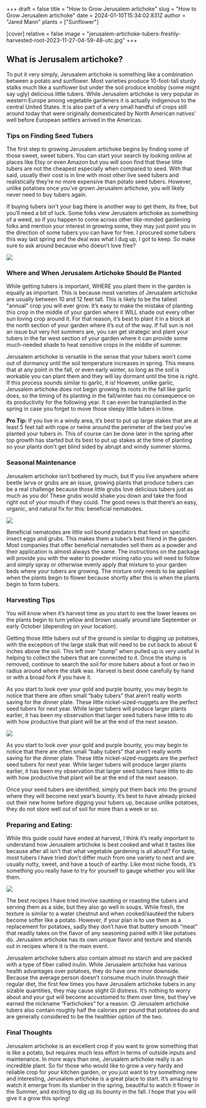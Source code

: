 +++
draft = false
title = "How to Grow Jerusalem artichoke"
slug = "How to Grow Jerusalem artichoke"
date = 2024-01-10T15:34:02.831Z
author = "Jared Mann"
plants = ["Sunflower"]

[cover]
relative = false
image = "jerusalem-artichoke-tubers-freshly-harvested-root-2023-11-27-04-59-48-utc.jpg"
+++
## **What is Jerusalem artichoke?**

To put it very simply, Jerusalem artichoke is something like a combination between a potato and sunflower. Most varieties produce 10-foot-tall sturdy stalks much like a sunflower but under the soil produce knobby (some might say ugly) delicious little tubers. While Jerusalem artichoke is very popular in western Europe among vegetable gardeners it is actually indigenous to the central United States. It is also part of a very small handful of crops still around today that were originally domesticated by North American natives’ well before European settlers arrived in the Americas.

### **Tips on Finding Seed Tubers**

The first step to growing Jerusalem artichoke begins by finding some of those sweet, sweet tubers. You can start your search by looking online at places like Etsy or even Amazon but you will soon find that these little tubers are not the cheapest especially when compared to seed. With that said, usually their cost is in line with most other live seed tubers and realistically they’re no more expensive than potato seed tubers. However, unlike potatoes once you’ve grown Jerusalem artichoke, you will likely never need to buy tubers again. 


If buying tubers isn't your bag there is another way to get them, its free, but you’ll need a bit of luck. Some folks view Jerusalem artichoke as something of a weed, so if you happen to come across other like-minded gardening folks and mention your interest in growing some, they may just point you in the direction of some tubers you can have for free. I procured some tubers this way last spring and the deal was what I dug up, I got to keep. So make sure to ask around because who doesn’t love free?

![](jerusalem-artichoke-tubers-in-hands-sunroot-sunc-2023-11-27-05-14-07-utc.jpg)

### **Where and When** Jerusalem Artichoke **Should Be Planted**

While getting tubers is important, WHERE you plant them in the garden is equally as important. This is because most varieties of Jerusalem artichoke are usually between 10 and 12 feet tall. This is likely to be the tallest "annual" crop you will ever grow. It’s easy to make the mistake of planting this crop in the middle of your garden where it WILL shade out every other sun loving crop around it. For that reason, it’s best to plant it in a block at the north section of your garden where it’s out of the way. If full sun is not an issue but very hot summers are, you can get strategic and plant your tubers in the far west section of your garden where it can provide some much-needed shade to heat sensitive crops in the middle of summer. 


Jerusalem artichoke is versatile in the sense that your tubers won’t come out of dormancy until the soil temperature increases in spring. This means that at any point in the fall, or even early winter, so long as the soil is workable you can plant them and they will lay dormant until the time is right. If this process sounds similar to garlic, it is! However, unlike garlic, Jerusalem artichoke does not begin growing its roots in the fall like garlic does, so the timing of its planting in the fall/winter has no consequence on its productivity for the following year. It can even be transplanted in the spring in case you forget to move those sleepy little tubers in time.


**Pro Tip:** If you live in a windy area, it’s best to put up large stakes that are at least 5 feet tall with rope or twine around the perimeter of the bed you’ve planted your tubers in. This of course can be done later in the spring after top growth has started but its best to put up stakes at the time of planting so your plants don't get blind sided by abrupt and windy summer storms.



### Seasonal Maintenance

Jerusalem artichoke isn’t bothered by much, but If you live anywhere where beetle larva or grubs are an issue, growing plants that produce tubers can be a real challenge because those little grubs love delicious tubers just as much as you do! These grubs would shake you down and take the food right out of your mouth if they could. The good news is that there’s an easy, organic, and natural fix for this: beneficial nematodes. 

![](the-grub-larva-eats-potatoes-selective-focus-2023-11-27-05-05-34-utc.jpg)

Beneficial nematodes are little soil bound predators that feed on specific insect eggs and grubs. This makes them a tuber’s best friend in the garden. Most companies that offer beneficial nematodes sell them as a powder and their application is almost always the same. The instructions on the package will provide you with the water to powder mixing ratio you will need to follow and simply spray or otherwise evenly apply that mixture to your garden beds where your tubers are growing. The mixture only needs to be applied when the plants begin to flower because shortly after this is when the plants begin to form tubers. 

### Harvesting Tips

You will know when it’s harvest time as you start to see the lower leaves on the plants begin to turn yellow and brown usually around late September or early October (depending on your location). 


Getting those little tubers out of the ground is similar to digging up potatoes, with the exception of the large stalk that will need to be cut back to about 6 inches above the soil. This left over “stump” when pulled up is very useful in helping to collect the tubers that are connected to it. Once the stump is removed, continue to search the soil for more tubers about a foot or two in radius around where the stalk was. Harvest is best done carefully by hand or with a broad fork if you have it. 


As you start to look over your gold and purple bounty, you may begin to notice that there are often small “baby tubers” that aren’t really worth saving for the dinner plate. These little nickel-sized-nuggets are the perfect seed tubers for next year. While larger tubers will produce larger plants earlier, it has been my observation that larger seed tubers have little to do with how productive that plant will be at the end of the next season. 

![](jerusalem-artichokes-sachet-and-kitchen-knife-on-2023-11-27-05-10-00-utc.jpg)

As you start to look over your gold and purple bounty, you may begin to notice that there are often small “baby tubers” that aren’t really worth saving for the dinner plate. These little nickel-sized-nuggets are the perfect seed tubers for next year. While larger tubers will produce larger plants earlier, it has been my observation that larger seed tubers have little to do with how productive that plant will be at the end of the next season. 

Once your seed tubers are identified, simply put them back into the ground where they will become next year’s bounty. It’s best to have already picked out their new home before digging your tubers up, because unlike potatoes, they do not store well out of soil for more than a week or so. 

### Preparing and Eating:

While this guide could have ended at harvest, I think it’s really important to understand how Jerusalem artichoke is best cooked and what it tastes like because after all isn't that what vegetable gardening is all about? For taste, most tubers I have tried don't differ much from one variety to next and are usually nutty, sweet, and have a touch of earthy. Like most niche foods, it’s something you really have to try for yourself to gauge whether you will like them. 

![](jerusalem-artichoke-vegetable-autumn-soup-2023-11-27-05-06-38-utc.jpg)

The best recipes I have tried involve sautéing or roasting the tubers and serving them as a side, but they also go well in soups. While fresh, the texture is similar to a water chestnut and when cooked/sautéed the tubers become softer like a potato. However, if your plan is to use them as a replacement for potatoes, sadly they don’t have that buttery smooth “meat” that readily takes on the flavor of any seasoning paired with it like potatoes do. Jerusalem artichoke has its own unique flavor and texture and stands out in recipes where it is the main event. 


Jerusalem artichoke tubers also contain almost no starch and are packed with a type of fiber called inulin. While Jerusalem artichoke has various health advantages over potatoes, they do have one minor downside. Because the average person doesn’t consume much inulin through their regular diet, the first few times you have Jerusalem artichoke tubers in any sizable quantities, they may cause slight GI distress. It’s nothing to worry about and your gut will become accustomed to them over time, but they’ve earned the nickname “Fartichokes” for a reason. 😊 Jerusalem artichoke tubers also contain roughly half the calories per pound that potatoes do and are generally considered to be the healthier option of the two. 

### Final Thoughts

Jerusalem artichoke is an excellent crop if you want to grow something that is like a potato, but requires much less effort in terms of outside inputs and maintenance. In more ways than one, Jerusalem artichoke really is an incredible plant. So for those who would like to grow a very hardy and reliable crop for your kitchen garden, or you just want to try something new and interesting, Jerusalem artichoke is a great place to start. It’s amazing to watch it emerge from its slumber in the spring, beautiful to watch it flower in the Summer, and exciting to dig up its bounty in the fall. I hope that you will give it a grow this spring!